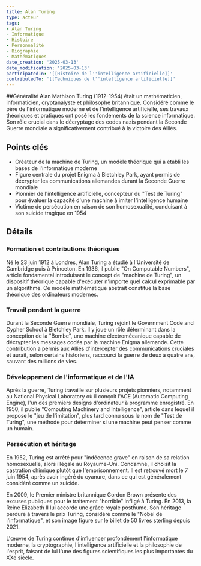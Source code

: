 ```yaml
---
title: Alan Turing
type: acteur
tags:
- Alan Turing
- Informatique
- Histoire
- Personnalité
- Biographie
- Mathématiques
date_creation: '2025-03-13'
date_modification: '2025-03-13'
participatedIn: '[[Histoire de l''intelligence artificielle]]'
contributedTo: '[[Techniques de l''intelligence artificielle]]'
---
```

##Généralité
Alan Mathison Turing (1912-1954) était un mathématicien, informaticien, cryptanalyste et philosophe britannique. Considéré comme le père de l'informatique moderne et de l'intelligence artificielle, ses travaux théoriques et pratiques ont posé les fondements de la science informatique. Son rôle crucial dans le décryptage des codes nazis pendant la Seconde Guerre mondiale a significativement contribué à la victoire des Alliés.

## Points clés
- Créateur de la machine de Turing, un modèle théorique qui a établi les bases de l'informatique moderne
- Figure centrale du projet Enigma à Bletchley Park, ayant permis de décrypter les communications allemandes durant la Seconde Guerre mondiale
- Pionnier de l'intelligence artificielle, concepteur du "Test de Turing" pour évaluer la capacité d'une machine à imiter l'intelligence humaine
- Victime de persécution en raison de son homosexualité, conduisant à son suicide tragique en 1954

## Détails
### Formation et contributions théoriques
Né le 23 juin 1912 à Londres, Alan Turing a étudié à l'Université de Cambridge puis à Princeton. En 1936, il publie "On Computable Numbers", article fondamental introduisant le concept de "machine de Turing", un dispositif théorique capable d'exécuter n'importe quel calcul exprimable par un algorithme. Ce modèle mathématique abstrait constitue la base théorique des ordinateurs modernes.

### Travail pendant la guerre
Durant la Seconde Guerre mondiale, Turing rejoint le Government Code and Cypher School à Bletchley Park. Il y joue un rôle déterminant dans la conception de la "Bombe", une machine électromécanique capable de décrypter les messages codés par la machine Enigma allemande. Cette contribution a permis aux Alliés d'intercepter des communications cruciales et aurait, selon certains historiens, raccourci la guerre de deux à quatre ans, sauvant des millions de vies.

### Développement de l'informatique et de l'IA
Après la guerre, Turing travaille sur plusieurs projets pionniers, notamment au National Physical Laboratory où il conçoit l'ACE (Automatic Computing Engine), l'un des premiers designs d'ordinateur à programme enregistré. En 1950, il publie "Computing Machinery and Intelligence", article dans lequel il propose le "jeu de l'imitation", plus tard connu sous le nom de "Test de Turing", une méthode pour déterminer si une machine peut penser comme un humain.

### Persécution et héritage
En 1952, Turing est arrêté pour "indécence grave" en raison de sa relation homosexuelle, alors illégale au Royaume-Uni. Condamné, il choisit la castration chimique plutôt que l'emprisonnement. Il est retrouvé mort le 7 juin 1954, après avoir ingéré du cyanure, dans ce qui est généralement considéré comme un suicide.

En 2009, le Premier ministre britannique Gordon Brown présente des excuses publiques pour le traitement "horrible" infligé à Turing. En 2013, la Reine Elizabeth II lui accorde une grâce royale posthume. Son héritage perdure à travers le prix Turing, considéré comme le "Nobel de l'informatique", et son image figure sur le billet de 50 livres sterling depuis 2021.

L'œuvre de Turing continue d'influencer profondément l'informatique moderne, la cryptographie, l'intelligence artificielle et la philosophie de l'esprit, faisant de lui l'une des figures scientifiques les plus importantes du XXe siècle.
